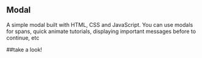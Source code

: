 ## Modal

A simple modal built with HTML, CSS and JavaScript.
You can use modals for spans, quick animate tutorials, displaying important messages before to continue, etc 

##take a look!



